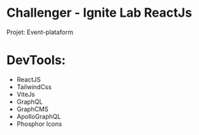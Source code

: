 # Challenger - Ignite Lab ReactJs
Projet: Event-plataform

# DevTools:
- ReactJS
- TailwindCss
- ViteJs
- GraphQL
- GraphCMS
- ApolloGraphQL
- Phosphor Icons

